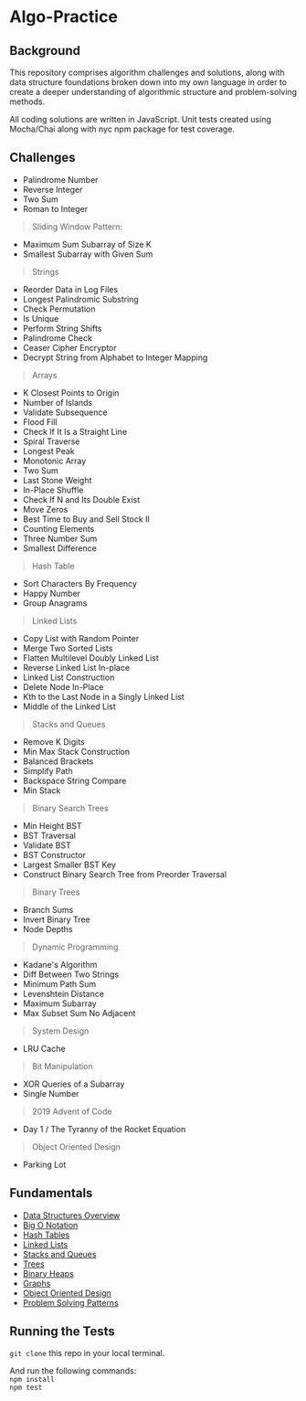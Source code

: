 # Algo-Practice

## Background
This repository comprises algorithm challenges and solutions, along with data structure foundations broken down into my own language in order to create a deeper understanding of algorithmic structure and problem-solving methods.

All coding solutions are written in JavaScript. Unit tests created using Mocha/Chai along with nyc npm package for test coverage.

## Challenges

- Palindrome Number
- Reverse Integer
- Two Sum
- Roman to Integer
> Sliding Window Pattern:
- Maximum Sum Subarray of Size K
- Smallest Subarray with Given Sum
> Strings
- Reorder Data in Log Files
- Longest Palindromic Substring
- Check Permutation
- Is Unique
- Perform String Shifts
- Palindrome Check
- Ceaser Cipher Encryptor
- Decrypt String from Alphabet to Integer Mapping
> Arrays
- K Closest Points to Origin
- Number of Islands
- Validate Subsequence
- Flood Fill
- Check If It Is a Straight Line
- Spiral Traverse
- Longest Peak
- Monotonic Array
- Two Sum
- Last Stone Weight
- In-Place Shuffle
- Check If N and Its Double Exist
- Move Zeros
- Best Time to Buy and Sell Stock II
- Counting Elements
- Three Number Sum
- Smallest Difference
> Hash Table
- Sort Characters By Frequency
- Happy Number
- Group Anagrams
> Linked Lists
- Copy List with Random Pointer
- Merge Two Sorted Lists
- Flatten Multilevel Doubly Linked List
- Reverse Linked List In-place
- Linked List Construction
- Delete Node In-Place
- Kth to the Last Node in a Singly Linked List
- Middle of the Linked List
> Stacks and Queues
- Remove K Digits
- Min Max Stack Construction
- Balanced Brackets
- Simplify Path
- Backspace String Compare
- Min Stack
> Binary Search Trees
- Min Height BST
- BST Traversal
- Validate BST
- BST Constructor
- Largest Smaller BST Key
- Construct Binary Search Tree from Preorder Traversal
> Binary Trees
- Branch Sums
- Invert Binary Tree
- Node Depths
> Dynamic Programming
- Kadane's Algorithm
- Diff Between Two Strings
- Minimum Path Sum
- Levenshtein Distance
- Maximum Subarray
- Max Subset Sum No Adjacent
> System Design
- LRU Cache
> Bit Manipulation
- XOR Queries of a Subarray
- Single Number
> 2019 Advent of Code
- Day 1 / The Tyranny of the Rocket Equation
> Object Oriented Design
- Parking Lot

## Fundamentals
* [Data Structures Overview](Fundamentals/dataStructuresOverview.md)
* [Big O Notation](Fundamentals/BigO.md)
* [Hash Tables](Fundamentals/hashTables.md)
* [Linked Lists](Fundamentals/singlyLinkedLists.md)
* [Stacks and Queues](Fundamentals/stacksQueues.md)
* [Trees](Fundamentals/trees.md)
* [Binary Heaps](Fundamentals/binaryHeaps.md)
* [Graphs](Fundamentals/graphs.md)
* [Object Oriented Design](Fundamentals/objectOrientedDesign.md)
* [Problem Solving Patterns](Fundamentals/problemSolvingPatterns.md)

## Running the Tests
`git clone` this repo in your local terminal. </br>

And run the following commands: </br>
`npm install` </br>
`npm test`
